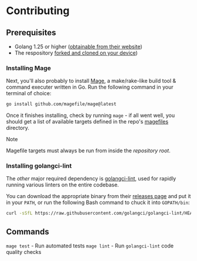 <!--
SPDX-FileCopyrightText: 2025 Matthew Taylor <taylormw163@gmail.com>
SPDX-License-Identifier: CC-BY-NC-SA-4.0
-->

# Contributing

## Prerequisites

- Golang 1.25 or higher ([obtainable from their website](https://go.dev/dl/))
- The respository [forked and cloned on your device](https://docs.github.com/en/repositories/creating-and-managing-repositories/cloning-a-repository))

### Installing Mage

Next, you'll also probably  to install [Mage](https://github.com/magefile/mage), a make/rake-like build tool & command executer written in Go.
Run the following command in your terminal of choice:

```bash
go install github.com/magefile/mage@latest
```

Once it finishes installing, check by running `mage` - if all went well, you should get a list of available targets defined in the repo's [magefiles](../magefiles) directory.

> [!NOTE]
> Magefile targets must always be run from inside the _repository root_.

### Installing golangci-lint
The _other_ major required dependency is [golangci-lint](https://github.com/golangci/golangci-lint), used for rapidly running various linters on the entire codebase.

You can download the appropriate binary from their [releases page](https://github.com/golangci/golangci-lint/releases) and put it in your `PATH`, or run the following Bash command to chuck it into `GOPATH/bin`:
```bash
curl -sSfL https://raw.githubusercontent.com/golangci/golangci-lint/HEAD/install.sh | sh -s -- -b $(go env GOPATH)/bin v2.5.0
```

## Commands
`mage test` - Run automated tests
`mage lint` - Run `golangci-lint` code quality checks
